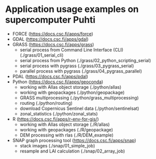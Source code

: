 # Application usage examples on supercomputer Puhti

* FORCE (https://docs.csc.fi/apps/force)
* GDAL (https://docs.csc.fi/apps/gdal)
* GRASS (https://docs.csc.fi/apps/grass)
	* serial process from Command Line Interface (CLI) (./grass/01_serial_cli)
	* serial process from Python (./grass/02_python_scripting_serial)
	* serial process with pygrass (./grass/03_pygrass_serial)
	* parallel process with pygrass (./grass/04_pygrass_parallel)
* PDAL (https://docs.csc.fi/apps/pdal)
* Python (https://docs.csc.fi/apps/geoconda)
	* working with Allas object storage (./python/allas)
	* working with geopackages (./python/geopackage)
	* GRASS multiprocessing (./python/grass_multiprocessing)
	* routing (./python/routing)
	* download Copernicus Sentinel data (./python/sentinelsat)
	* zonal_statistics (./python/zonal_stats)
* R (https://docs.csc.fi/apps/r-env-for-gis/)
	* working with Allas object storage (./R/allas)
	* working with geopackages (./R/geopackage)
	* DEM processing with rlas (./R/DEM_example)
* SNAP graph processing tool (https://docs.csc.fi/apps/snap)
	* stack images (./snap/01_simple_job)
	* resample and LAI calculation (./snap/02_array_job)

